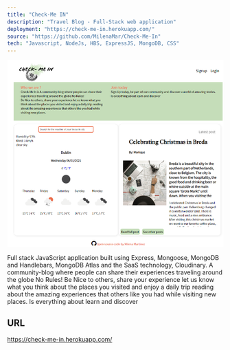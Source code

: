 ```yaml
---
title: "Check-Me IN"
description: "Travel Blog - Full-Stack web application"
deployment: "https://check-me-in.herokuapp.com/"
source: "https://github.com/MilenaMar/Check-Me-In"
tech: "Javascript, NodeJs, HBS, ExpressJS, MongoDB, CSS"
---
```


![blog](./checkmein.png)

Full stack JavaScript application built using Express, Mongoose, MongoDB and Handlebars, MongoDB Atlas and the
SaaS technology, Cloudinary.
A community-blog where people can share their experiences traveling around the globe
No Rules! Be Nice to others, share your experience let us know what you think about the places you visited and enjoy a daily trip reading about the amazing experiences that others like you had while visiting new places.
Is everything about learn and discover

## URL

https://check-me-in.herokuapp.com/
